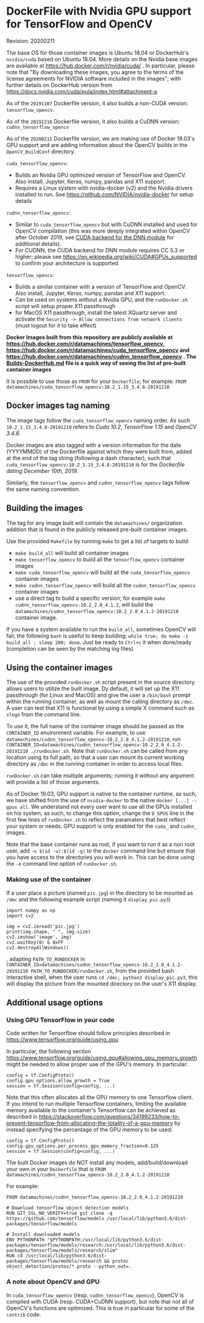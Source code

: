 # DockerFile with Nvidia GPU support for TensorFlow and OpenCV
Revision: 20200211

The base OS for those container images is Ubuntu 18.04 or DockerHub's `nvidia/cuda` based on Ubuntu 18.04. 
More details on the Nvidia base images are available at https://hub.docker.com/r/nvidia/cuda/ . 
In particular, please note that "By downloading these images, you agree to the terms of the license agreements for NVIDIA software included in the images"; with further details on DockerHub version from https://docs.nvidia.com/cuda/eula/index.html#attachment-a


As of the `20191107` Dockerfile version, it also builds a non-CUDA version: `tensorflow_opencv`.

As of the `20191210` Dockerfile version, it also builds a CuDNN version: `cudnn_tensorflow_opencv`

As of the `20200211` Dockerfile version, we are making use of Docker 19.03's GPU support and are adding information about the OpenCV builds in the `OpenCV_BuildConf` directory.

`cuda_tensorflow_opencv`:
- Builds an Nvidia GPU optimized version of TensorFlow and OpenCV. Also install, Jupyter, Keras, numpy, pandas and X11 support.
- Requires a Linux system with nvidia-docker (v2) and the Nvidia drivers installed to run. See https://github.com/NVIDIA/nvidia-docker for setup details

`cudnn_tensorflow_opencv`:
- Similar to `cuda_tensorflow_opencv` but with CuDNN installed and used for OpenCV compilation (this was more deeply integrated within OpenCV after October 2019, see [CUDA backend for the DNN module](https://github.com/opencv/opencv/pull/14827) for additional details).
- For CUDNN, the CUDA backend for DNN module requires CC 5.3 or higher; please see https://en.wikipedia.org/wiki/CUDA#GPUs_supported to confirm your architecture is supported

`tensorflow_opencv`:
- Builds a similar container with a version of TensorFlow and OpenCV. Also install, Jupyter, Keras, numpy, pandas and X11 support.
- Can be used on systems without a Nvidia GPU, and the `runDocker.sh` script will setup proper X11 passthrough
- for MacOS X11 passthrough, install the latest XQuartz server and activate the `Security -> Allow connections from network clients` (must logout for it to take effect)

**Docker Images built from this repository are publicly available at https://hub.docker.com/r/datamachines/tensorflow_opencv, https://hub.docker.com/r/datamachines/cuda_tensorflow_opencv and https://hub.docker.com/r/datamachines/cudnn_tensorflow_opencv . The [Builds-DockerHub.md](https://github.com/datamachines/cuda_tensorflow_opencv/blob/master/Builds-DockerHub.md) file is a quick way of seeing the list of pre-built container images**

It is possible to use those as `FROM` for your `Dockerfile`; for example: `FROM datamachines/cuda_tensorflow_opencv:10.2_1.15_3.4.8-20191210`

## Docker images tag naming

The image tags follow the `cuda_tensorflow_opencv` naming order.
As such `10.2_1.15_3.4.8-20191210` refers to *Cuda 10.2*, *TensorFlow 1.15* and *OpenCV 3.4.8*.

Docker images are also tagged with a version information for the date (YYYYMMDD) of the Dockerfile against which they were built from, added at the end of the tag string (following a dash character), such that `cuda_tensorflow_opencv:10.2_1.15_3.4.8-20191210` is for the *Dockerfile dating December 10th, 2019*.

Similarly, the `tensorflow_opencv` and `cudnn_tensorflow_opencv` tags follow the same naming convention.

## Building the images

The tag for any image built will contain the `datamachines/` organization addition that is found in the publicly released pre-built container images.

Use the provided `Makefile` by running `make` to get a list of targets to build:
- `make build_all` will build all container images
- `make tensorflow_opencv` to build all the `tensorflow_opencv` container images
- `make cuda_tensorflow_opencv` will build all the `cuda_tensorflow_opencv` container images
- `make cudnn_tensorflow_opencv` will build all the `cudnn_tensorflow_opencv` container images
- use a direct tag to build a specific version; for example `make cudnn_tensorflow_opencv-10.2_2.0_4.1.2`, will build the `datamachines/cudnn_tensorflow_opencv:10.2_2.0_4.1.2-20191210` container image.

If you have a system available to run the `build_all`, sometimes OpenCV will fail, the following `bash` is useful to keep building: `while true; do make -i build_all ; sleep 200; done`. Just be ready to `Ctrl+c` it when done/ready (completion can be seen by the matching log files).

## Using the container images

The use of the provided `runDocker.sh` script present in the source directory allows users to utilize the built image. Dy default, it will set up the X11 passthrough (for Linux and MacOS) and give the user a `/bin/bash` prompt within the running container, as well as mount the calling directory as `/dmc`. A user can test that X11 is functional by using a simple X command such as `xlogo` from the command line.

To use it, the full name of the container image should be passed as the `CONTAINER_ID` environment variable. For example, to use `datamachines/cudnn_tensorflow_opencv-10.2_2.0_4.1.2-20191210`, run `CONTAINER_ID=datamachines/cudnn_tensorflow_opencv-10.2_2.0_4.1.2-20191210 ./runDocker.sh`. Note that `runDocker.sh` can be called from any location using its full path, so that a user can mount its current working directory as `/dmc` in the running container in order to access local files.

`runDocker.sh` can take multiple arguments; running it without any argument will provide a list of those arguments.

As of Docker 19.03, GPU support is native to the container runtime, as such, we have shifted from the use of `nvidia-docker` to the native `docker [...] --gpus all`. We understand not every user want to use all the GPUs installed on his system, as such, to change this option, change the `D_GPUS` line in the first few lines of `runDocker.sh` to reflect the paramaters that best reflect your system or needs. GPU support is only enabled for the `cuda_` and `cudnn_` images.

Note that the base container runs as root, if you want to run it as a non root user, add `-u $(id -u):$(id -g)` to the `docker` command line but ensure that you have access to the directories you will work in. This can be done using the `-e` command line option of `runDocker.sh`.

### Making use of the container

If a user place a picture (named `pic.jpg`) in the directory to be mounted as `/dmc` and the following example script (naming it `display_pic.py3`)

    import numpy as np
    import cv2

    img = cv2.imread('pic.jpg')
    print(img.shape, " ", img.size)
    cv2.imshow('image', img)
    cv2.waitKey(0) & 0xFF
    cv2.destroyAllWindows()

, adapting `PATH_TO_RUNDOCKER` in `CONTAINER_ID=datamachines/cudnn_tensorflow_opencv-10.2_2.0_4.1.2-20191210 PATH_TO_RUNDOCKER/runDocker.sh`, from the provided bash interactive shell, when the user runs `cd /dmc; python3 display_pic.py3`, this will display the picture from the mounted directory on the user's X11 display.

## Additional usage options

### Using GPU TensorFlow in your code

Code written for Tensorflow should follow principles described in https://www.tensorflow.org/guide/using_gpu

In particular, the following section https://www.tensorflow.org/guide/using_gpu#allowing_gpu_memory_growth might be needed to allow proper use of the GPU's memory. In particular:
   
    config = tf.ConfigProto()
    config.gpu_options.allow_growth = True
    session = tf.Session(config=config, ...)

Note that this often allocates all the GPU memory to one Tensorflow client. If you intend to run multiple Tensorflow containers, limiting the available memory available to the container's Tensorflow can be achieved as described in https://stackoverflow.com/questions/34199233/how-to-prevent-tensorflow-from-allocating-the-totality-of-a-gpu-memory by instead specifying the percentage of the GPU memory to be used:

    config = tf.ConfigProto()
    config.gpu_options.per_process_gpu_memory_fraction=0.125
    session = tf.Session(config=config, ...)

The built Docker images do NOT install any models, add/build/download your own in your `Dockerfile` that is `FROM datamachines/cudnn_tensorflow_opencv-10.2_2.0_4.1.2-20191210`

For example:

    FROM datamachines/cudnn_tensorflow_opencv-10.2_2.0_4.1.2-20191210
    
    # Download tensorflow object detection models
    RUN GIT_SSL_NO_VERIFY=true git clone -q https://github.com/tensorflow/models /usr/local/lib/python3.6/dist-packages/tensorflow/models

    # Install downloaded models
    ENV PYTHONPATH "$PYTHONPATH:/usr/local/lib/python3.6/dist-packages/tensorflow/models/research:/usr/local/lib/python3.6/dist-packages/tensorflow/models/research/slim"
    RUN cd /usr/local/lib/python3.6/dist-packages/tensorflow/models/research && protoc object_detection/protos/*.proto --python_out=.

### A note about OpenCV and GPU

In `cuda_tensorflow_opencv` (resp. `cudnn_tensorflow_opencv`), OpenCV is compiled with CUDA (resp. CUDA+CuDNN support), but note that not all of OpenCV's functions are optimized. This is true in particular for some of the `contrib` code.
